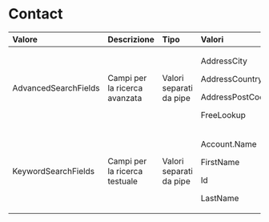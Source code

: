 # Contact

<table>
  <thead>
    <tr>
      <th style="text-align:left">Valore</th>
      <th style="text-align:left">Descrizione</th>
      <th style="text-align:left">Tipo</th>
      <th style="text-align:left">Valori</th>
      <th style="text-align:left">Valore di default</th>
    </tr>
  </thead>
  <tbody>
    <tr>
      <td style="text-align:left">AdvancedSearchFields</td>
      <td style="text-align:left">Campi per la ricerca avanzata</td>
      <td style="text-align:left">Valori separati da pipe</td>
      <td style="text-align:left">
        <p>AddressCity</p>
        <p>AddressCountrySubdivision</p>
        <p>AddressPostCode</p>
        <p>FreeLookup</p>
      </td>
      <td style="text-align:left">AddressPostCode|AddressCountrySubdivision</td>
    </tr>
    <tr>
      <td style="text-align:left">KeywordSearchFields</td>
      <td style="text-align:left">Campi per la ricerca testuale</td>
      <td style="text-align:left">Valori separati da pipe</td>
      <td style="text-align:left">
        <p>Account.Name</p>
        <p>FirstName</p>
        <p>Id</p>
        <p>LastName</p>
      </td>
      <td style="text-align:left">Id|FirstName|LastName|Account.Name</td>
    </tr>
  </tbody>
</table>
